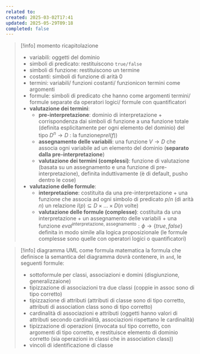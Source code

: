 ```yaml
---
related to: 
created: 2025-03-02T17:41
updated: 2025-05-29T09:18
completed: false
---
```

>[!info] momento ricapitolazione
>- variabili: oggetti del dominio
>- simboli di predicato: restituiscono `true/false`
>- simboli di funzione: restituiscono un termine 
>- costanti: simboli di funzione di arità 0
>- termini: variabili/ funzioni costanti/ funzionicon termini come argomenti
>- formule: simboli di predicato che hanno come argomenti termini/ formule separate da operatori logici/ formule con quantificatori
>- **valutazione dei termini**: 
>	- **pre-interpretazione**: dominio di interpretazione + corrispondenza dai simboli di funzione a una funzione totale (definita esplicitamente per ogni elemento del dominio) del tipo $D^n \to D$ : la funzione$preI(f)$)
>	- **assegnamento delle variabili**: una funzione $V \to D$ che associa ogni variabile ad un elemento del dominio (**separato dalla pre-interpretazione**)
>	- **valutazione dei termini (complessi)**: funzione di valutazione (basata su un assegnamento e una funzione di pre-interpretazione), definita induttivamente (è di default, pusho dentro le cose)
>- **valutazione delle formule**:
>	- **interpretazione**: costituita da una pre-interpretazione + una funzione che associa ad ogni simbolo di predicato $p/n$ (di arità $n$) un relazione $I(p) \subseteq D \times\dots \times D(n \text{ volte})$
>	- **valutazione delle formule (complesse)**: costituita da una interpretazione + un assegnamento delle variabili + una funzione $eval^{\text{interpretazione, assegnamento}}: \phi \to \{true, false\}$ definita in modo simile alla logica proposizionale (le formule complesse sono quelle con operatori logici o quantificatori)

>[!info] diagramma UML come formula matematica
la formula che definisce la semantica del diagramma dovrà contenere, in `and`, le seguenti formule:
>- sottoformule per classi, associazioni e domini (disgiunzione, generalizzaione)
>- tipizzazione di associazioni tra due classi (coppie in assoc sono di tipo corretto)
>- tipizzazione di attributi (attributi di classe sono di tipo corretto, attributi di association class sono di tipo corretto)
>- cardinalità di associazioni e attributi (oggetti hanno valori di attributi secondo cardinalità, associazioni rispettano le cardinalità)
>- tipizzazione di operazioni (invocata sul tipo corretto, con argomenti di tipo corretto, e restituisce elemento di dominio corretto (sia operazioni in classi che in association class))
> - vincoli di identificazione di classe

